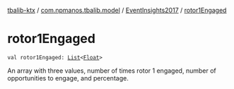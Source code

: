 [tbalib-ktx](../../index.md) / [com.npmanos.tbalib.model](../index.md) / [EventInsights2017](index.md) / [rotor1Engaged](./rotor1-engaged.md)

# rotor1Engaged

`val rotor1Engaged: `[`List`](https://kotlinlang.org/api/latest/jvm/stdlib/kotlin.collections/-list/index.html)`<`[`Float`](https://kotlinlang.org/api/latest/jvm/stdlib/kotlin/-float/index.html)`>`

An array with three values, number of times rotor 1 engaged, number of opportunities to engage, and percentage.

